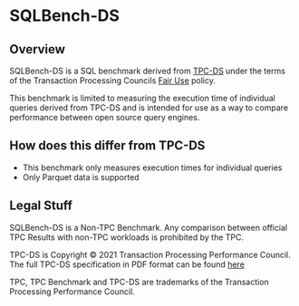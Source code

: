 
# SQLBench-DS

## Overview

SQLBench-DS is a SQL benchmark derived from [TPC-DS](https://www.tpc.org/tpcds/) under the terms of the Transaction
Processing Councils [Fair Use](https://www.tpc.org/tpc_documents_current_versions/pdf/tpc_fair_use_quick_reference_v1.0.0.pdf)
policy.

This benchmark is limited to measuring the execution time of individual queries derived from TPC-DS and is intended for
use as a way to compare performance between open source query engines.

## How does this differ from TPC-DS

- This benchmark only measures execution times for individual queries
- Only Parquet data is supported

## Legal Stuff

SQLBench-DS is a Non-TPC Benchmark. Any comparison between official TPC Results with non-TPC workloads is prohibited by
the TPC.

TPC-DS is Copyright &copy; 2021 Transaction Processing Performance Council. The full TPC-DS specification in PDF
format can be found [here](https://www.tpc.org/tpc_documents_current_versions/pdf/tpc-ds_v3.2.0.pdf)

TPC, TPC Benchmark and TPC-DS are trademarks of the Transaction Processing Performance Council.